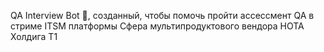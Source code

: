QA Interview Bot 🤖, созданный, чтобы помочь пройти ассессмент QA в стриме ITSM платформы Сфера мультипродуктового вендора НОТА Холдига Т1
